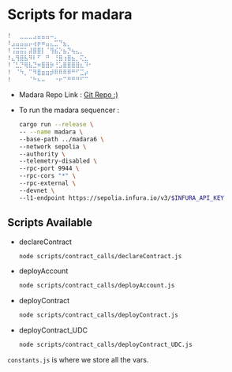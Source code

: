 # Scripts for madara

```diff
!⠀⠀⣀⣀⣀⣠⣤⣤⣤⠤⡀⠀⠀⠀⠀⠀⠀⠀⠀
!⣠⣤⣤⣤⡤⢴⡶⠶⣤⣄⣉⠙⣦⡀⠀⠀⠀⠀⠀
!⢨⣭⣭⡅⣼⣿⣿⡇⠈⢻⣮⡑⣦⡙⢦⣄⡀⠀⠀
!⣄⢻⣿⣧⠻⠇⠋⠀⠛⠀⢘⣿⢰⣿⣦⡀⢍⣂⠀
!⠈⣃⡙⢿⣧⣙⠶⣿⣿⡷⢘⣡⣿⣿⣿⣿⣆⠹⠂
!⠀⠈⠳⡀⠉⠻⣿⣶⣶⡾⠿⠿⠿⠿⠛⠋⣉⡴⠀
!⠀⠀⠀⠀⠈⠓⠦⠤⠀⠀⠐⠖⠉⠛⠛⠛⠋⠉⠀
```

- Madara Repo Link : [Git Repo :)](https://github.com/madara-alliance/madara)
- To run the madara sequencer :

  ```sh
  cargo run --release \
  -- --name madara \
  --base-path ../madara6 \
  --network sepolia \
  --authority \
  --telemetry-disabled \
  --rpc-port 9944 \
  --rpc-cors "*" \
  --rpc-external \
  --devnet \
  --l1-endpoint https://sepolia.infura.io/v3/$INFURA_API_KEY
  ```

## Scripts Available

- declareContract

  ```sh
  node scripts/contract_calls/declareContract.js
  ```

- deployAccount

  ```sh
  node scripts/contract_calls/deployAccount.js
  ```

- deployContract

  ```sh
  node scripts/contract_calls/deployContract.js
  ```

- deployContract_UDC

  ```sh
  node scripts/contract_calls/deployContract_UDC.js
  ```

`constants.js` is where we store all the vars.
